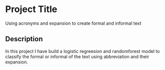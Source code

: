 # Project Title   
Using acronyms and expansion to create formal and informal text 
## Description 
In this project I have build a logistic regreesion and randomforest model to classify the formal or informal of the text using abbreviation and their expansion. 


